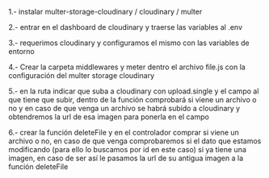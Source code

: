 1.- instalar multer-storage-cloudinary / cloudinary / multer

2.- entrar en el dashboard de cloudinary y traerse las variables al .env

3.- requerimos cloudinary y configuramos el mismo con las variables de entorno

4.- Crear la carpeta middlewares y meter dentro el archivo file.js con la configuración del multer storage cloudinary

5.- en la ruta indicar que suba a cloudinary con upload.single y el campo al que tiene que subir, dentro de la función comprobará si viene un archivo o no y en caso de que venga un archivo se habrá subido a cloudinary y obtendremos la url de esa imagen para ponerla en el campo 

6.- crear la función deleteFile y en el controlador comprar si viene un archivo o no, en caso de que venga comprobaremos si el dato que estamos modificando (para ello lo buscamos por id en este caso) si ya tiene una imagen, en caso de ser así le pasamos la url de su antigua imagen a la función deleteFile